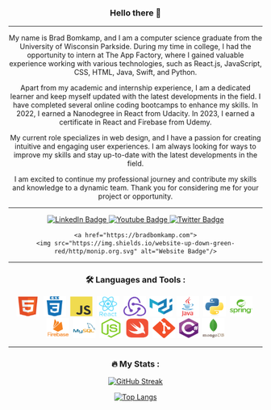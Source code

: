 <div align="center">

### Hello there 👋
<hr />
My name is Brad Bomkamp, and I am a computer science graduate from the University of Wisconsin Parkside. During my time in college, I had the opportunity to intern at The App Factory, where I gained valuable experience working with various technologies, such as React.js, JavaScript, CSS, HTML, Java, Swift, and Python.

Apart from my academic and internship experience, I am a dedicated learner and keep myself updated with the latest developments in the field. I have completed several online coding bootcamps to enhance my skills. In 2022, I earned a Nanodegree in React from Udacity. In 2023, I earned a certificate in React and Firebase from Udemy.

My current role specializes in web design, and I have a passion for creating intuitive and engaging user experiences. I am always looking for ways to improve my skills and stay up-to-date with the latest developments in the field.

I am excited to continue my professional journey and contribute my skills and knowledge to a dynamic team. Thank you for considering me for your project or opportunity.
  <hr />
  <div id="badges">
  <a href="https://www.linkedin.com/in/brad-bomkamp/">
    <img src="https://img.shields.io/badge/LinkedIn-blue?style=for-the-badge&logo=linkedin&logoColor=white" alt="LinkedIn Badge"/>
  </a>
  
  
  <a href="https://www.youtube.com/channel/UCzBNQiDIoXESAhQP-JKRdOA">
    <img src="https://img.shields.io/badge/YouTube-red?style=for-the-badge&logo=youtube&logoColor=white" alt="Youtube Badge"/>
  </a>
 
  <a href="https://twitter.com/BradBomkamp">
    <img src="https://img.shields.io/badge/Twitter-blue?style=for-the-badge&logo=twitter&logoColor=white" alt="Twitter Badge"/>
  </a>
    
    <a href="https://bradbomkamp.com">
    <img src="https://img.shields.io/website-up-down-green-red/http/monip.org.svg" alt="Website Badge"/>
  </a>
    <hr />
  
</div>



### :hammer_and_wrench: Languages and Tools :

 <div>
  <img src="https://github.com/devicons/devicon/blob/master/icons/html5/html5-original.svg" title="HTML5" alt="HTML" width="45" height="40"/>&nbsp;
  <img src="https://github.com/devicons/devicon/blob/master/icons/css3/css3-plain-wordmark.svg"  title="CSS3" alt="CSS" width="45" height="40"/>&nbsp;
  <img src="https://github.com/devicons/devicon/blob/master/icons/javascript/javascript-original.svg" title="JavaScript" alt="JavaScript" width="45" height="40"/>&nbsp;
  <img src="https://github.com/devicons/devicon/blob/master/icons/react/react-original-wordmark.svg" title="React" alt="React" width="45" height="40"/>&nbsp;
  <img src="https://github.com/devicons/devicon/blob/master/icons/redux/redux-original.svg" title="Redux" alt="Redux " width="45" height="40"/>&nbsp;
   <img src="https://github.com/devicons/devicon/blob/master/icons/materialui/materialui-original.svg" title="Material UI" alt="Material UI" width="45" height="40"/>&nbsp;
  <img src="https://github.com/devicons/devicon/blob/master/icons/java/java-original-wordmark.svg" title="Java" alt="Java" width="45" height="40"/>&nbsp;
  <img src="https://github.com/devicons/devicon/blob/master/icons/python/python-original.svg" title="Gatsby"  alt="Gatsby" width="45" height="40"/>&nbsp;
  <img src="https://github.com/devicons/devicon/blob/master/icons/spring/spring-original-wordmark.svg" title="Spring" alt="Spring" width="45" height="40"/>&nbsp;
  <img src="https://github.com/devicons/devicon/blob/master/icons/firebase/firebase-plain-wordmark.svg" title="Firebase" alt="Firebase" width="45" height="40"/>&nbsp;
  <img src="https://github.com/devicons/devicon/blob/master/icons/mysql/mysql-original-wordmark.svg" title="MySQL"  alt="MySQL" width="45" height="40"/>&nbsp;
  <img src="https://github.com/devicons/devicon/blob/master/icons/nodejs/nodejs-original.svg" title="NodeJS" alt="NodeJS" width="45" height="40"/>&nbsp;
  <img src="https://github.com/devicons/devicon/blob/master/icons/swift/swift-original.svg" title="AWS" alt="AWS" width="45" height="40"/>&nbsp;
  <img src="https://github.com/devicons/devicon/blob/master/icons/git/git-original.svg" title="Git" **alt="Git" width="45" height="40"/>
  <img src="https://github.com/devicons/devicon/blob/master/icons/csharp/csharp-original.svg" title="Csharp" **alt="csharp" width="45" height="40"/>
  <img src="https://github.com/devicons/devicon/blob/master/icons/mongodb/mongodb-original-wordmark.svg" title="Mongo" **alt="mongo" width="45" height="40"/>

</div>
<hr />


### :fire: My Stats :
[![GitHub Streak](https://streak-stats.demolab.com?user=bbomkamp&theme=highcontrast)](https://git.io/streak-stats)

[![Top Langs](https://github-readme-stats.vercel.app/api/top-langs/?username=bbomkamp&layout=compact&theme=vision-friendly-dark)](https://github.com/anuraghazra/github-readme-stats)

